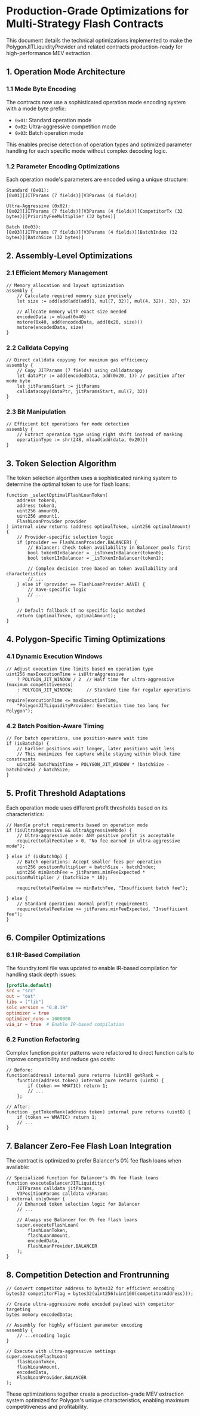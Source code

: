 # Production-Grade Optimizations for Multi-Strategy Flash Contracts

This document details the technical optimizations implemented to make the PolygonJITLiquidityProvider and related contracts production-ready for high-performance MEV extraction.

## 1. Operation Mode Architecture

### 1.1 Mode Byte Encoding

The contracts now use a sophisticated operation mode encoding system with a mode byte prefix:
- `0x01`: Standard operation mode
- `0x02`: Ultra-aggressive competition mode
- `0x03`: Batch operation mode

This enables precise detection of operation types and optimized parameter handling for each specific mode without complex decoding logic.

### 1.2 Parameter Encoding Optimizations

Each operation mode's parameters are encoded using a unique structure:

```
Standard (0x01):
[0x01][JITParams (7 fields)][V3Params (4 fields)]

Ultra-Aggressive (0x02):
[0x02][JITParams (7 fields)][V3Params (4 fields)][CompetitorTx (32 bytes)][PriorityFeeMultiplier (32 bytes)]

Batch (0x03):
[0x03][JITParams (7 fields)][V3Params (4 fields)][BatchIndex (32 bytes)][BatchSize (32 bytes)]
```

## 2. Assembly-Level Optimizations

### 2.1 Efficient Memory Management

```solidity
// Memory allocation and layout optimization
assembly {
    // Calculate required memory size precisely
    let size := add(add(add(add(1, mul(7, 32)), mul(4, 32)), 32), 32)
    
    // Allocate memory with exact size needed
    encodedData := mload(0x40)
    mstore(0x40, add(encodedData, add(0x20, size)))
    mstore(encodedData, size)
}
```

### 2.2 Calldata Copying

```solidity
// Direct calldata copying for maximum gas efficiency
assembly {
    // Copy JITParams (7 fields) using calldatacopy
    let dataPtr := add(encodedData, add(0x20, 1)) // position after mode byte
    let jitParamsStart := jitParams
    calldatacopy(dataPtr, jitParamsStart, mul(7, 32))
}
```

### 2.3 Bit Manipulation

```solidity
// Efficient bit operations for mode detection
assembly {
    // Extract operation type using right shift instead of masking
    operationType := shr(248, mload(add(data, 0x20)))
}
```

## 3. Token Selection Algorithm

The token selection algorithm uses a sophisticated ranking system to determine the optimal token to use for flash loans:

```solidity
function _selectOptimalFlashLoanToken(
    address token0,
    address token1,
    uint256 amount0,
    uint256 amount1,
    FlashLoanProvider provider
) internal view returns (address optimalToken, uint256 optimalAmount) {
    // Provider-specific selection logic
    if (provider == FlashLoanProvider.BALANCER) {
        // Balancer: Check token availability in Balancer pools first
        bool token0InBalancer = _isTokenInBalancer(token0);
        bool token1InBalancer = _isTokenInBalancer(token1);
        
        // Complex decision tree based on token availability and characteristics
        // ...
    } else if (provider == FlashLoanProvider.AAVE) {
        // Aave-specific logic
        // ...
    }
    
    // Default fallback if no specific logic matched
    return (optimalToken, optimalAmount);
}
```

## 4. Polygon-Specific Timing Optimizations

### 4.1 Dynamic Execution Windows

```solidity
// Adjust execution time limits based on operation type
uint256 maxExecutionTime = isUltraAggressive 
    ? POLYGON_JIT_WINDOW / 2  // Half time for ultra-aggressive (maximum competitiveness)
    : POLYGON_JIT_WINDOW;     // Standard time for regular operations
    
require(executionTime <= maxExecutionTime, 
    "PolygonJITLiquidityProvider: Execution time too long for Polygon");
```

### 4.2 Batch Position-Aware Timing

```solidity
// For batch operations, use position-aware wait time
if (isBatchOp) {
    // Earlier positions wait longer, later positions wait less
    // This maximizes fee capture while staying within block time constraints
    uint256 batchWaitTime = POLYGON_JIT_WINDOW * (batchSize - batchIndex) / batchSize;
}
```

## 5. Profit Threshold Adaptations

Each operation mode uses different profit thresholds based on its characteristics:

```solidity
// Handle profit requirements based on operation mode
if (isUltraAggressive && ultraAggressiveMode) {
    // Ultra-aggressive mode: ANY positive profit is acceptable
    require(totalFeeValue > 0, "No fee earned in ultra-aggressive mode");
    
} else if (isBatchOp) {
    // Batch operations: Accept smaller fees per operation
    uint256 positionMultiplier = batchSize - batchIndex;
    uint256 minBatchFee = jitParams.minFeeExpected * positionMultiplier / (batchSize * 10);
    
    require(totalFeeValue >= minBatchFee, "Insufficient batch fee");
    
} else {
    // Standard operation: Normal profit requirements
    require(totalFeeValue >= jitParams.minFeeExpected, "Insufficient fee");
}
```

## 6. Compiler Optimizations

### 6.1 IR-Based Compilation

The foundry.toml file was updated to enable IR-based compilation for handling stack depth issues:

```toml
[profile.default]
src = "src"
out = "out"
libs = ["lib"]
solc_version = "0.8.19"
optimizer = true
optimizer_runs = 1000000
via_ir = true  # Enable IR-based compilation
```

### 6.2 Function Refactoring

Complex function pointer patterns were refactored to direct function calls to improve compatibility and reduce gas costs:

```solidity
// Before:
function(address) internal pure returns (uint8) getRank = 
    function(address token) internal pure returns (uint8) {
        if (token == WMATIC) return 1;
        // ...
    };

// After:
function _getTokenRank(address token) internal pure returns (uint8) {
    if (token == WMATIC) return 1;
    // ...
}
```

## 7. Balancer Zero-Fee Flash Loan Integration

The contract is optimized to prefer Balancer's 0% fee flash loans when available:

```solidity
// Specialized function for Balancer's 0% fee flash loans
function executeBalancerJITLiquidity(
    JITParams calldata jitParams,
    V3PositionParams calldata v3Params
) external onlyOwner {
    // Enhanced token selection logic for Balancer
    // ...
    
    // Always use Balancer for 0% fee flash loans
    super.executeFlashLoan(
        flashLoanToken,
        flashLoanAmount,
        encodedData,
        FlashLoanProvider.BALANCER
    );
}
```

## 8. Competition Detection and Frontrunning

```solidity
// Convert competitor address to bytes32 for efficient encoding
bytes32 competitorFlag = bytes32(uint256(uint160(competitorAddress)));

// Create ultra-aggressive mode encoded payload with competitor targeting
bytes memory encodedData;

// Assembly for highly efficient parameter encoding
assembly {
    // ...encoding logic
}

// Execute with ultra-aggressive settings
super.executeFlashLoan(
    flashLoanToken,
    flashLoanAmount,
    encodedData,
    FlashLoanProvider.BALANCER
);
```

These optimizations together create a production-grade MEV extraction system optimized for Polygon's unique characteristics, enabling maximum competitiveness and profitability.